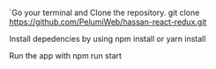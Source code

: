 <!-- Step 1 -->
`Go your terminal and Clone the repository.
git clone https://github.com/PelumiWeb/hassan-react-redux.git

<!-- Step 2 -->
Install depedencies by using
npm install or yarn install 

<!-- Step 3 -->
Run the app with
npm run start

<!--  -->
